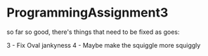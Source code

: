 # ProgrammingAssignment3

so far so good, there's things that need to be fixed as goes:

3 - Fix Oval jankyness
4 - Maybe make the squiggle more squiggly
